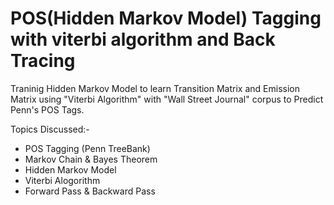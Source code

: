 # POS(Hidden Markov Model) Tagging with viterbi algorithm and Back Tracing


Traninig Hidden Markov Model to learn Transition Matrix and Emission Matrix using "Viterbi Algorithm" with "Wall Street Journal" corpus to Predict Penn's POS Tags.


Topics Discussed:-
- POS Tagging (Penn TreeBank)
- Markov Chain & Bayes Theorem
- Hidden Markov Model
- Viterbi Alogorithm
- Forward Pass & Backward Pass

